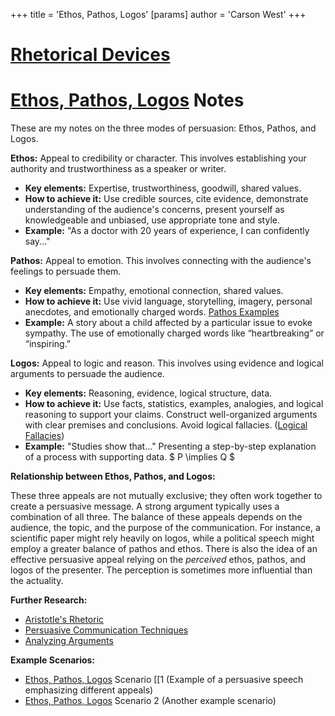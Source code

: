 +++
 title = 'Ethos, Pathos, Logos'
[params]
	author = 'Carson West'
+++
# [Rhetorical Devices](./../rhetorical-devices/)
# [Ethos, Pathos, Logos](./../ethos-pathos-logos/) Notes

These are my notes on the three modes of persuasion: Ethos, Pathos, and Logos.

**Ethos:**  Appeal to credibility or character.  This involves establishing your authority and trustworthiness as a speaker or writer.

*   **Key elements:** Expertise, trustworthiness, goodwill, shared values.
*   **How to achieve it:**  Use credible sources, cite evidence, demonstrate understanding of the audience's concerns, present yourself as knowledgeable and unbiased, use appropriate tone and style.
*   **Example:** "As a doctor with 20 years of experience, I can confidently say..."

**Pathos:** Appeal to emotion. This involves connecting with the audience's feelings to persuade them.

*   **Key elements:** Empathy, emotional connection, shared values.
*   **How to achieve it:** Use vivid language, storytelling, imagery, personal anecdotes, and emotionally charged words.  [Pathos Examples](./../pathos-examples/)
*   **Example:**  A story about a child affected by a particular issue to evoke sympathy.  The use of emotionally charged words like “heartbreaking” or “inspiring.”

**Logos:** Appeal to logic and reason. This involves using evidence and logical arguments to persuade the audience.

*   **Key elements:**  Reasoning, evidence, logical structure, data.
*   **How to achieve it:** Use facts, statistics, examples, analogies, and logical reasoning to support your claims.  Construct well-organized arguments with clear premises and conclusions. Avoid logical fallacies.  ([Logical Fallacies](./../logical-fallacies/))
*   **Example:**  "Studies show that..."  Presenting a step-by-step explanation of a process with supporting data.  $ P \implies Q $ 


**Relationship between Ethos, Pathos, and Logos:**

These three appeals are not mutually exclusive; they often work together to create a persuasive message. A strong argument typically uses a combination of all three.  The balance of these appeals depends on the audience, the topic, and the purpose of the communication.  For instance, a scientific paper might rely heavily on logos, while a political speech might employ a greater balance of pathos and ethos.  There is also the idea of an effective persuasive appeal relying on the *perceived* ethos, pathos, and logos of the presenter.  The perception is sometimes more influential than the actuality.


**Further Research:**

* [Aristotle's Rhetoric](./../aristotles-rhetoric/)
* [Persuasive Communication Techniques](./../persuasive-communication-techniques/)
* [Analyzing Arguments](./../analyzing-arguments/)


**Example Scenarios:**

* [Ethos, Pathos, Logos](./../ethos-pathos-logos/) Scenario [[1  (Example of a persuasive speech emphasizing different appeals)
* [Ethos, Pathos, Logos](./../ethos-pathos-logos/) Scenario 2 (Another example scenario)



